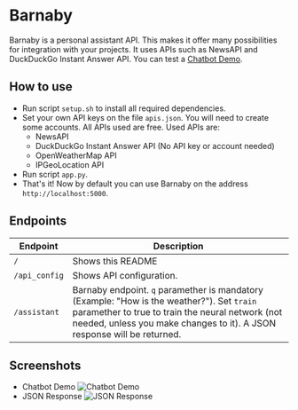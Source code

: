 # Barnaby

Barnaby is a personal assistant API. This makes it offer many possibilities for integration with your projects. It uses APIs such as NewsAPI and DuckDuckGo Instant Answer API. You can test a [Chatbot Demo](https://github.com/carlostojal/BarnabyChatbot).

## How to use
* Run script ```setup.sh``` to install all required dependencies.
* Set your own API keys on the file ```apis.json```. You will need to create some accounts. All APIs used are free. Used APIs are:
    * NewsAPI
    * DuckDuckGo Instant Answer API (No API key or account needed)
    * OpenWeatherMap API
    * IPGeoLocation API
* Run script ```app.py```.
* That's it! Now by default you can use Barnaby on the address ```http://localhost:5000```.

## Endpoints
Endpoint | Description
-------- | -----------
```/```  | Shows this README
```/api_config``` | Shows API configuration.
```/assistant``` | Barnaby endpoint. ```q``` paramether is mandatory (Example: "How is the weather?"). Set ```train``` paramether to true to train the neural network (not needed, unless you make changes to it). A JSON response will be returned.

## Screenshots
* Chatbot Demo
![Chatbot Demo](https://raw.githubusercontent.com/carlostojal/Barnaby/master/img/chatbot-demo.png?token=AIWB3W576SXFUL23U4WAVB26QJMOG)
* JSON Response
![JSON Response](https://raw.githubusercontent.com/carlostojal/Barnaby/master/img/json.png?token=AIWB3WZHYJS6JTDTU67AV426QJMYU)
